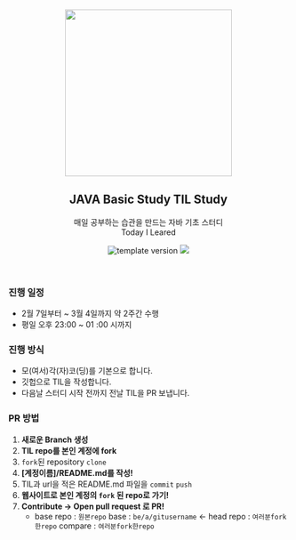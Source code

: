 <br/>
<p align="middle" >
  <img width="300px;" src="https://user-images.githubusercontent.com/92977647/217286805-fa3ec5e0-fc40-4602-ac84-7a80cbc3feac.png"/>
</p>
<h2 align="middle">JAVA Basic Study TIL Study</h2>
<p align="middle">
매일 공부하는 습관을 만드는 자바 기초 스터디 
<br/>
Today I Leared
</p>
<p align="middle">
  <img src="https://img.shields.io/badge/version-1.0.0-blue?style=flat-square" alt="template version"/>
  <img src="https://img.shields.io/badge/language-md-md.svg?style=flat-square"/>
</p>

<br/>

### 진행 일정

- 2월 7일부터 ~ 3월 4일까지 약 2주간 수행 
- 평일 오후 23:00 ~ 01 :00 시까지 

### 진행 방식

- 모(여서)각(자)코(딩)를 기본으로 합니다.
- 깃헙으로 TIL을 작성합니다.
- 다음날 스터디 시작 전까지 전날 TIL을 PR 보냅니다.

### PR 방법

1. **새로운 Branch 생성**
2. **TIL repo를 본인 계정에 fork**
3. `fork`된 repository `clone`
4. **[계정이름]/README.md를 작성!**
5. TIL과 url을 적은 README.md 파일을 `commit` `push`
6. **웹사이트로 본인 계정의 `fork` 된 repo로 가기!**
7. **Contribute → Open pull request 로 PR!**
   - base repo : `원본repo` base : `be/a/gitusername` ← head repo : `여러분fork한repo` compare : `여러분fork한repo`

<br/>
<br/>
